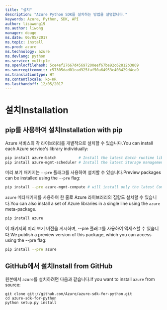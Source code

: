 ```yaml
---
title: "설치"
description: "Azure Python SDK를 설치하는 방법을 설명합니다."
keywords: Azure, Python, SDK, API
author: lisawong19
ms.author: liwong
manager: douge
ms.date: 06/05/2017
ms.topic: install
ms.prod: azure
ms.technology: azure
ms.devlang: python
ms.service: multiple
ms.openlocfilehash: 5ce4ef27667d45697200eef67be92c62812b3809
ms.sourcegitcommit: c57305dad01cad925faf50a64953c408429d4ca9
ms.translationtype: HT
ms.contentlocale: ko-KR
ms.lasthandoff: 12/05/2017
---
```

# <a name="installation"></a><span data-ttu-id="a91bf-104">설치</span><span class="sxs-lookup"><span data-stu-id="a91bf-104">Installation</span></span>

## <a name="installation-with-pip"></a><span data-ttu-id="a91bf-105">pip를 사용하여 설치</span><span class="sxs-lookup"><span data-stu-id="a91bf-105">Installation with pip</span></span>

<span data-ttu-id="a91bf-106">Azure 서비스의 각 라이브러리를 개별적으로 설치할 수 있습니다.</span><span class="sxs-lookup"><span data-stu-id="a91bf-106">You can install each Azure service's library individually:</span></span>

```bash
pip install azure-batch          # Install the latest Batch runtime library
pip install azure-mgmt-scheduler # Install the latest Storage management library
```

<span data-ttu-id="a91bf-107">미리 보기 패키지는 `--pre` 플래그를 사용하여 설치할 수 있습니다.</span><span class="sxs-lookup"><span data-stu-id="a91bf-107">Preview packages can be installed using the `--pre` flag:</span></span>

```bash
pip install --pre azure-mgmt-compute # will install only the latest Compute Management library
```

<span data-ttu-id="a91bf-108">`azure` 메타패키지를 사용하여 한 줄로 Azure 라이브러리의 집합도 설치할 수 있습니다.</span><span class="sxs-lookup"><span data-stu-id="a91bf-108">You can also install a set of Azure libraries in a single line using the `azure` meta-package.</span></span>

```bash
pip install azure
```

<span data-ttu-id="a91bf-109">이 패키지의 미리 보기 버전을 게시하며, --pre 플래그를 사용하여 액세스할 수 있습니다.</span><span class="sxs-lookup"><span data-stu-id="a91bf-109">We publish a preview version of this package, which you can access using the --pre flag:</span></span>

```bash
pip install --pre azure
```

## <a name="install-from-github"></a><span data-ttu-id="a91bf-110">GitHub에서 설치</span><span class="sxs-lookup"><span data-stu-id="a91bf-110">Install from GitHub</span></span>

<span data-ttu-id="a91bf-111">원본에서 `azure`를 설치하려면 다음과 같습니다.</span><span class="sxs-lookup"><span data-stu-id="a91bf-111">If you want to install `azure` from source:</span></span>

    git clone git://github.com/Azure/azure-sdk-for-python.git
    cd azure-sdk-for-python
    python setup.py install
